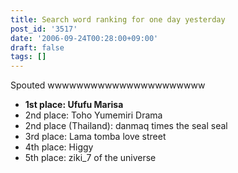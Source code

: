 ```yaml
---
title: Search word ranking for one day yesterday
post_id: '3517'
date: '2006-09-24T00:28:00+09:00'
draft: false
tags: []
---
```


Spouted wwwwwwwwwwwwwwwwwwwwww

*   **1st place: Ufufu Marisa**
*   2nd place: Toho Yumemiri Drama
*   2nd place (Thailand): danmaq times the seal seal
*   3rd place: Lama tomba love street
*   4th place: Higgy
*   5th place: ziki_7 of the universe